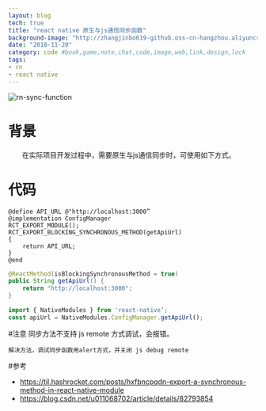 ```yaml
---
layout: blog
tech: true
title: "react native 原生与js通信同步函数"
background-image: "http://zhangjinbo619-github.oss-cn-hangzhou.aliyuncs.com/zhangjinbo619.github.io/rn-sync-function.jpg"
date: "2018-11-20"
category: code #book,game,note,chat,code,image,web,link,design,lock
tags:
- rn
- react native
---
```


![rn-sync-function](http://zhangjinbo619-github.oss-cn-hangzhou.aliyuncs.com/zhangjinbo619.github.io/rn-sync-function.jpg)

# 背景
  　　在实际项目开发过程中，需要原生与js通信同步时，可使用如下方式。
# 代码
```object-c
@define API_URL @"http://localhost:3000” 
@implementation ConfigManager 
RCT_EXPORT_MODULE(); 
RCT_EXPORT_BLOCKING_SYNCHRONOUS_METHOD(getApiUrl) 
{ 
    return API_URL; 
} 
@end
```
```java
@ReactMethod(isBlockingSynchronousMethod = true)
public String getApiUrl() {
    return "http://localhost:3000";
}
```
```javascript
import { NativeModules } from 'react-native’; 
const apiUrl = NativeModules.ConfigManager.getApiUrl();
```

#注意
    同步方法不支持 js remote 方式调试，会报错。
    
    解决方法，调试同步函数用alert方式，并关闭 js debug remote

#参考 
* https://til.hashrocket.com/posts/hxfbncpqdn-export-a-synchronous-method-in-react-native-module
* https://blog.csdn.net/u011068702/article/details/82793854
